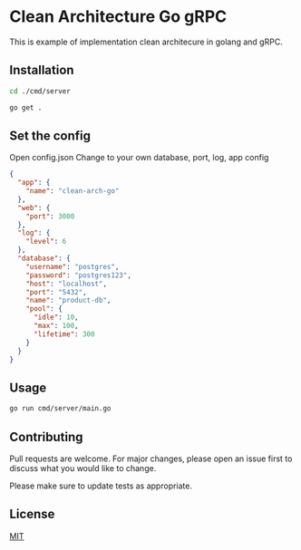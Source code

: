 # Clean Architecture Go gRPC

This is example of implementation clean architecure in golang and gRPC.

## Installation
```bash
cd ./cmd/server

go get .
```

## Set the config
Open config.json Change to your own database, port, log, app config
```json
{
  "app": {
    "name": "clean-arch-go"
  },
  "web": {
    "port": 3000
  },
  "log": {
    "level": 6
  },
  "database": {
    "username": "postgres",
    "password": "postgres123",
    "host": "localhost",
    "port": "5432",
    "name": "product-db",
    "pool": {
      "idle": 10,
      "max": 100,
      "lifetime": 300
    }
  }
}
```

## Usage
```bash
go run cmd/server/main.go
```

## Contributing

Pull requests are welcome. For major changes, please open an issue first
to discuss what you would like to change.

Please make sure to update tests as appropriate.

## License

[MIT](https://choosealicense.com/licenses/mit/)